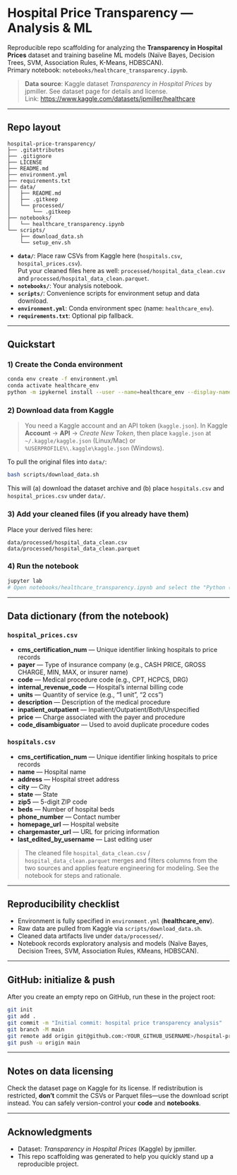# Hospital Price Transparency — Analysis & ML

Reproducible repo scaffolding for analyzing the **Transparency in Hospital Prices** dataset and training baseline ML models (Naïve Bayes, Decision Trees, SVM, Association Rules, K-Means, HDBSCAN).  
Primary notebook: `notebooks/healthcare_transparency.ipynb`.

> **Data source**: Kaggle dataset *Transparency in Hospital Prices* by jpmiller. See dataset page for details and license.  
> Link: https://www.kaggle.com/datasets/jpmiller/healthcare

---

## Repo layout

```
hospital-price-transparency/
├── .gitattributes
├── .gitignore
├── LICENSE
├── README.md
├── environment.yml
├── requirements.txt
├── data/
│   ├── README.md
│   ├── .gitkeep
│   └── processed/
│       └── .gitkeep
├── notebooks/
│   └── healthcare_transparency.ipynb
└── scripts/
    ├── download_data.sh
    └── setup_env.sh
```

- **`data/`**: Place raw CSVs from Kaggle here (`hospitals.csv`, `hospital_prices.csv`).  
  Put your cleaned files here as well: `processed/hospital_data_clean.csv` and `processed/hospital_data_clean.parquet`.
- **`notebooks/`**: Your analysis notebook.
- **`scripts/`**: Convenience scripts for environment setup and data download.
- **`environment.yml`**: Conda environment spec (name: `healthcare_env`).
- **`requirements.txt`**: Optional pip fallback.

---

## Quickstart

### 1) Create the Conda environment
```bash
conda env create -f environment.yml
conda activate healthcare_env
python -m ipykernel install --user --name=healthcare_env --display-name "Python (healthcare_env)"
```

### 2) Download data from Kaggle
> You need a Kaggle account and an API token (`kaggle.json`). In Kaggle **Account** → **API** → *Create New Token*, then place `kaggle.json` at `~/.kaggle/kaggle.json` (Linux/Mac) or `%USERPROFILE%\.kaggle\kaggle.json` (Windows).

To pull the original files into `data/`:
```bash
bash scripts/download_data.sh
```
This will (a) download the dataset archive and (b) place `hospitals.csv` and `hospital_prices.csv` under `data/`.

### 3) Add your cleaned files (if you already have them)
Place your derived files here:
```
data/processed/hospital_data_clean.csv
data/processed/hospital_data_clean.parquet
```

### 4) Run the notebook
```bash
jupyter lab
# Open notebooks/healthcare_transparency.ipynb and select the "Python (healthcare_env)" kernel
```

---

## Data dictionary (from the notebook)

### `hospital_prices.csv`
- **cms_certification_num** — Unique identifier linking hospitals to price records  
- **payer** — Type of insurance company (e.g., CASH PRICE, GROSS CHARGE, MIN, MAX, or insurer name)  
- **code** — Medical procedure code (e.g., CPT, HCPCS, DRG)  
- **internal_revenue_code** — Hospital’s internal billing code  
- **units** — Quantity of service (e.g., “1 unit”, “2 ccs”)  
- **description** — Description of the medical procedure  
- **inpatient_outpatient** — Inpatient/Outpatient/Both/Unspecified  
- **price** — Charge associated with the payer and procedure  
- **code_disambiguator** — Used to avoid duplicate procedure codes  

### `hospitals.csv`
- **cms_certification_num** — Unique identifier linking hospitals to price records  
- **name** — Hospital name  
- **address** — Hospital street address  
- **city** — City  
- **state** — State  
- **zip5** — 5-digit ZIP code  
- **beds** — Number of hospital beds  
- **phone_number** — Contact number  
- **homepage_url** — Hospital website  
- **chargemaster_url** — URL for pricing information  
- **last_edited_by_username** — Last editing user  

> The cleaned file `hospital_data_clean.csv` / `hospital_data_clean.parquet` merges and filters columns from the two sources and applies feature engineering for modeling. See the notebook for steps and rationale.

---

## Reproducibility checklist

- Environment is fully specified in `environment.yml` (**healthcare_env**).  
- Raw data are pulled from Kaggle via `scripts/download_data.sh`.  
- Cleaned data artifacts live under `data/processed/`.  
- Notebook records exploratory analysis and models (Naïve Bayes, Decision Trees, SVM, Association Rules, KMeans, HDBSCAN).

---

## GitHub: initialize & push

After you create an empty repo on GitHub, run these in the project root:

```bash
git init
git add .
git commit -m "Initial commit: hospital price transparency analysis"
git branch -M main
git remote add origin git@github.com:<YOUR_GITHUB_USERNAME>/hospital-price-transparency.git
git push -u origin main
```

---

## Notes on data licensing

Check the dataset page on Kaggle for its license. If redistribution is restricted, **don’t** commit the CSVs or Parquet files—use the download script instead. You can safely version-control your **code** and **notebooks**.

---

## Acknowledgments

- Dataset: *Transparency in Hospital Prices* (Kaggle) by jpmiller.
- This repo scaffolding was generated to help you quickly stand up a reproducible project.